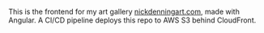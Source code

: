 This is the frontend for my art gallery [nickdenningart.com](http://nickdenningart.com), made with Angular. A CI/CD pipeline deploys this repo to AWS S3 behind CloudFront.
